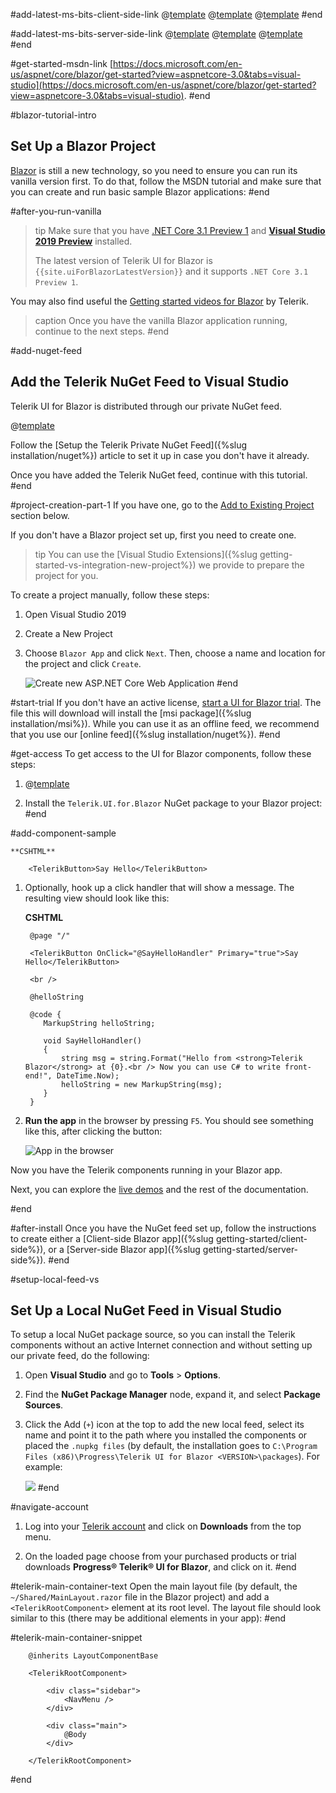 #add-latest-ms-bits-client-side-link
@[template](/_contentTemplates/common/get-started.md#blazor-tutorial-intro)
@[template](/_contentTemplates/common/get-started.md#get-started-msdn-link)
@[template](/_contentTemplates/common/get-started.md#after-you-run-vanilla)
#end



#add-latest-ms-bits-server-side-link
@[template](/_contentTemplates/common/get-started.md#blazor-tutorial-intro)
@[template](/_contentTemplates/common/get-started.md#get-started-msdn-link)
@[template](/_contentTemplates/common/get-started.md#after-you-run-vanilla)
#end


#get-started-msdn-link
 [https://docs.microsoft.com/en-us/aspnet/core/blazor/get-started?view=aspnetcore-3.0&tabs=visual-studio](https://docs.microsoft.com/en-us/aspnet/core/blazor/get-started?view=aspnetcore-3.0&tabs=visual-studio).
#end



#blazor-tutorial-intro
## Set Up a Blazor Project

[Blazor](https://blazor.net/) is still a new technology, so you need to ensure you can run its vanilla version first. To do that, follow the MSDN tutorial and make sure that you can create and run basic sample Blazor applications:
#end



#after-you-run-vanilla

>tip Make sure that you have [.NET Core 3.1 Preview 1](https://dotnet.microsoft.com/download/dotnet-core/3.1) and **[Visual Studio 2019 Preview](https://visualstudio.microsoft.com/vs/preview/)** installed.
>
> The latest version of Telerik UI for Blazor is `{{site.uiForBlazorLatestVersion}}` and it supports `.NET Core 3.1 Preview 1`.

You may also find useful the [Getting started videos for Blazor](https://www.youtube.com/watch?v=aaRAZYaJ4xc&list=PLvmaC-XMqeBYPTwcm478vs8Rujq2tiVJo) by Telerik.

>caption  Once you have the vanilla Blazor application running, continue to the next steps.
#end


#add-nuget-feed
## Add the Telerik NuGet Feed to Visual Studio

Telerik UI for Blazor is distributed through our private NuGet feed.

@[template](/_contentTemplates/common/get-started.md#start-trial)

Follow the [Setup the Telerik Private NuGet Feed]({%slug installation/nuget%}) article to set it up in case you don't have it already.

Once you have added the Telerik NuGet feed, continue with this tutorial.
#end


#project-creation-part-1
 If you have one, go to the [Add to Existing Project](#add-to-existing-project) section below.

If you don't have a Blazor project set up, first you need to create one.

>tip You can use the [Visual Studio Extensions]({%slug getting-started-vs-integration-new-project%}) we provide to prepare the project for you.

To create a project manually, follow these steps:

1. Open Visual Studio 2019

1. Create a New Project

1. Choose `Blazor App` and click `Next`. Then, choose a name and location for the project and click `Create`.

    ![Create new ASP.NET Core Web Application](images/create-new-application.png)
#end

#start-trial
If you don't have an active license, [start a UI for Blazor trial](https://www.telerik.com/download-trial-file/v2-b/ui-for-blazor). The file this will download will install the [msi package]({%slug installation/msi%}). While you can use it as an offline feed, we recommend that you use our [online feed]({%slug installation/nuget%}).
#end

#get-access
To get access to the UI for Blazor components, follow these steps:

1. @[template](/_contentTemplates/common/get-started.md#start-trial)

1. Install the `Telerik.UI.for.Blazor` NuGet package to your Blazor project:
#end


#add-component-sample

    **CSHTML**
    
        <TelerikButton>Say Hello</TelerikButton>
        
1. Optionally, hook up a click handler that will show a message. The resulting view should look like this:

    **CSHTML**
    
        @page "/"
        
        <TelerikButton OnClick="@SayHelloHandler" Primary="true">Say Hello</TelerikButton>
        
        <br />
        
        @helloString
        
        @code {
           MarkupString helloString;
        
           void SayHelloHandler()
           {
               string msg = string.Format("Hello from <strong>Telerik Blazor</strong> at {0}.<br /> Now you can use C# to write front-end!", DateTime.Now);
               helloString = new MarkupString(msg);
           }
        }

1. **Run the app** in the browser by pressing `F5`. You should see something like this, after clicking the button:

    ![App in the browser](images/app-in-browser.png)

Now you have the Telerik components running in your Blazor app.

Next, you can explore the [live demos](https://demos.telerik.com/blazor-ui) and the rest of the documentation.

#end


#after-install
Once you have the NuGet feed set up, follow the instructions to create either a [Client-side Blazor app]({%slug getting-started/client-side%}), or a [Server-side Blazor app]({%slug getting-started/server-side%}).
#end

#setup-local-feed-vs
## Set Up a Local NuGet Feed in Visual Studio

To setup a local NuGet package source, so you can install the Telerik components without an active Internet connection and without setting up our private feed, do the following:

1. Open **Visual Studio** and go to **Tools** > **Options**.

1. Find the **NuGet Package Manager** node, expand it, and select **Package Sources**.

1. Click the Add (`+`) icon at the top to add the new local feed, select its name and point it to the path where you installed the components or placed the `.nupkg files` (by default, the installation goes to `C:\Program Files (x86)\Progress\Telerik UI for Blazor <VERSION>\packages`). For example:

    ![](images/create-local-nuget-feed.png)
#end


#navigate-account
1. Log into your [Telerik account](http://www.telerik.com/account/default.aspx) and click on **Downloads** from the top menu.

1. On the loaded page choose from your purchased products or trial downloads **Progress® Telerik® UI for Blazor**, and click on it.
#end


#telerik-main-container-text
Open the main layout file (by default, the `~/Shared/MainLayout.razor` file in the Blazor project) and add a `<TelerikRootComponent>` element at its root level. The layout file should look similar to this (there may be additional elements in your app):
#end


#telerik-main-container-snippet

        @inherits LayoutComponentBase
        
        <TelerikRootComponent>
        
            <div class="sidebar">
                <NavMenu />
            </div>
            
            <div class="main">
                @Body
            </div>
        
        </TelerikRootComponent>
#end

